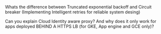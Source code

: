 Whats the difference between Truncated exponential backoff and Circuit breaker (Implementing Intelligent retries for reliable system desing)

Can you explain Cloud Identity aware proxy? And why does it only work for apps deployed BEHIND A HTTPS LB (for GKE, App engine and GCE only)?
